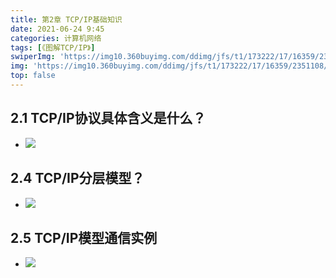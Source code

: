 ```yaml
---
title: 第2章 TCP/IP基础知识
date: 2021-06-24 9:45
categories: 计算机网络
tags: [《图解TCP/IP》]
swiperImg: 'https://img10.360buyimg.com/ddimg/jfs/t1/173222/17/16359/2351108/60d3e12dE1126d055/077fbbf181f8ee19.png' # 该文章在轮播图中的图片
img: 'https://img10.360buyimg.com/ddimg/jfs/t1/173222/17/16359/2351108/60d3e12dE1126d055/077fbbf181f8ee19.png' # 该文章图片，可以是本地目录下图片也可以是http://xxx图片
top: false
---
```

## 2.1 TCP/IP协议具体含义是什么？

- ![](https://img11.360buyimg.com/ddimg/jfs/t1/179434/14/10976/69551/60d3d3ffE2223d64f/334cac42e28c9f85.jpg)
## 2.4 TCP/IP分层模型？

- ![](https://img10.360buyimg.com/ddimg/jfs/t1/130799/23/16984/172129/60d3dfe4E30425cc7/89d002a00de3ef48.jpg)
## 2.5 TCP/IP模型通信实例

- ![](https://img13.360buyimg.com/ddimg/jfs/t1/169177/23/9325/394530/60d3e047Ef27e831c/eb22f13e3ecee896.jpg)
